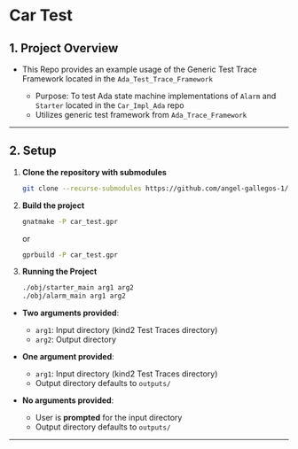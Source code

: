 

#  Car Test
## 1. Project Overview

* This Repo provides an example usage of the Generic Test Trace Framework located in the `Ada_Test_Trace_Framework`

  * Purpose: To test Ada state machine implementations of `Alarm` and `Starter` located in the `Car_Impl_Ada` repo
  * Utilizes generic test framework from `Ada_Trace_Framework`
---


## 2. Setup 

1. **Clone the repository with submodules**

   ```bash
   git clone --recurse-submodules https://github.com/angel-gallegos-1/Car_Test.git
   ```
2. **Build the project**
   ```bash
   gnatmake -P car_test.gpr
   ```
    or
   ```bash
   gprbuild -P car_test.gpr
   ```

3. **Running the Project**
   ```bash
   ./obj/starter_main arg1 arg2
   ./obj/alarm_main arg1 arg2
   ```
- **Two arguments provided**:  
  - `arg1`: Input directory  (kind2 Test Traces directory)
  - `arg2`: Output directory  

- **One argument provided**:  
  - `arg1`: Input directory  (kind2 Test Traces directory)
  - Output directory defaults to `outputs/`

- **No arguments provided**:  
  - User is **prompted** for the input directory 
  - Output directory defaults to `outputs/`
---

